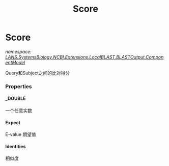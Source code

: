 ﻿---
title: Score
---

# Score
_namespace: [LANS.SystemsBiology.NCBI.Extensions.LocalBLAST.BLASTOutput.ComponentModel](N-LANS.SystemsBiology.NCBI.Extensions.LocalBLAST.BLASTOutput.ComponentModel.html)_

Query和Subject之间的比对得分



### Properties

#### _DOUBLE
一个任意实数
#### Expect
E-value 期望值
#### Identities
相似度

